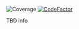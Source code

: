 ![Coverage](https://img.shields.io/badge/Coverage-81.8%25-brightgreen)
[![CodeFactor](https://www.codefactor.io/repository/github/shaunboughey/excel-mapper/badge)](https://www.codefactor.io/repository/github/shaunboughey/excel-mapper)

TBD info
